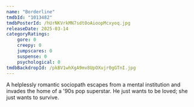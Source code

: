 ```yaml
---
name: "Borderline"
tmdbId: "1013482"
tmdbPosterId: /hUrNKVrkMN7sdt0oAioopMcxyoq.jpg
releaseDate: 2025-03-14
categoryRatings:
    gore: 0
    creepy: 0
    jumpscares: 0
    suspense: 0
    psychological: 0
tmdbBackdropId: /pkBV1whXgA9mv8UpOXujr0gGTnI.jpg
---
```

A helplessly romantic sociopath escapes from a mental institution and invades the home of a '90s pop superstar. He just wants to be loved; she just wants to survive.
